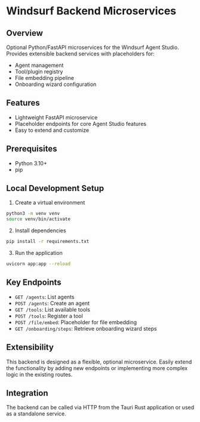 # Windsurf Backend Microservices

## Overview
Optional Python/FastAPI microservices for the Windsurf Agent Studio. 
Provides extensible backend services with placeholders for:
- Agent management
- Tool/plugin registry
- File embedding pipeline
- Onboarding wizard configuration

## Features
- Lightweight FastAPI microservice
- Placeholder endpoints for core Agent Studio features
- Easy to extend and customize

## Prerequisites
- Python 3.10+
- pip

## Local Development Setup
1. Create a virtual environment
```bash
python3 -m venv venv
source venv/bin/activate
```

2. Install dependencies
```bash
pip install -r requirements.txt
```

3. Run the application
```bash
uvicorn app:app --reload
```

## Key Endpoints
- `GET /agents`: List agents
- `POST /agents`: Create an agent
- `GET /tools`: List available tools
- `POST /tools`: Register a tool
- `POST /file/embed`: Placeholder for file embedding
- `GET /onboarding/steps`: Retrieve onboarding wizard steps

## Extensibility
This backend is designed as a flexible, optional microservice. 
Easily extend the functionality by adding new endpoints or 
implementing more complex logic in the existing routes.

## Integration
The backend can be called via HTTP from the Tauri Rust 
application or used as a standalone service.
